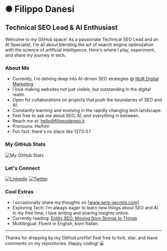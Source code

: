 # ✺ Filippo Danesi
## Technical SEO Lead & AI Enthusiast

Welcome to my GitHub space! As a passionate Technical SEO Lead and an AI Specialist, I'm all about blending the art of search engine optimization with the science of artificial intelligence. Here's where I play, experiment, and share my journey in tech.

### About Me

- Currently, I'm delving deep into AI-driven SEO strategies @ [NUR Digital Marketing](https://www.nur.it)
- I love making websites not just visible, but outstanding in the digital realm.
- Open for collaborations on projects that push the boundaries of SEO and AI.
- Constantly learning and evolving in the rapidly changing tech landscape.
- Feel free to ask me about SEO, AI, and everything in between.
- Reach me at: hello@filippodanesi.it
- Pronouns: He/him
- Fun fact: there's no place like 127.0.0.1

### My GitHub Stats

![My GitHub Stats](https://github-readme-stats.vercel.app/api?username=filippodanesi&show_icons=true)

### Let's Connect

[![LinkedIn](https://img.shields.io/badge/LinkedIn-filippodanesi-blue?style=flat-square&logo=linkedin)]([https://www.linkedin.com/in/filippodanesi/])
[![Twitter](https://img.shields.io/badge/Twitter-@filippodanesi-blue?style=flat-square&logo=twitter)]([https://twitter.com/filippodanesi])

### Cool Extras

- I occasionally share my thoughts on [www.serp-secrets.com].
- Exploring Tech: I'm always eager to learn new things about SEO and AI. In my free time, I love writing and sharing insights online.
- Currently reading: [Entity SEO: Moving from Strings to Things](https://dixonjones.com/seo-book/)
- Multilingual: Fluent in English, born Italian.

---

Thanks for dropping by my GitHub profile! Feel free to fork, star, and leave comments on my repositories. Happy coding! 💻

